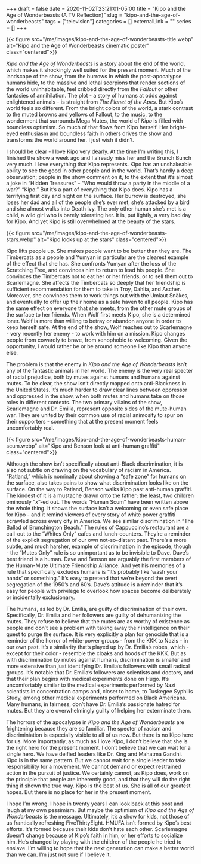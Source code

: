 +++
draft = false
date = 2020-11-02T23:21:01-05:00
title = "Kipo and the Age of Wonderbeasts (A TV Reflection)"
slug = "kipo-and-the-age-of-wonderbeasts"
tags = ["television"]
categories = []
externalLink = ""
series = []
+++

{{< figure src="/me/images/kipo-and-the-age-of-wonderbeasts-title.webp" alt="Kipo and the Age of Wonderbeasts cinematic poster" class="centered">}}

_Kipo and the Age of Wonderbeasts_ is a story about the end of the world, which makes it shockingly well suited for the present moment. Much of the landscape of the show, from the  burrows in which the post-apocalypse humans hide, to the massive and lethal scorpions that render sections of the world uninhabitable, feel cribbed directly from the _Fallout_ or other fantasies of annihilation. The  plot - a story of humans at odds against enlightened animals - is straight from _The Planet of the Apes_. But Kipo’s world feels so different. From the bright colors of the world, a stark contrast to the muted browns and yellows of Fallout, to the music, to the wonderment that surrounds Mega Mutes, the world of _Kipo_ is filled with boundless optimism. So much of that flows from Kipo herself. Her bright-eyed enthusiasm and boundless faith in others drives the show and transforms the world around her. I just wish it didn’t.

I should be clear - I love Kipo very dearly. At the time I’m writing this, I finished the show a week ago and I already miss her and the Brunch Bunch very much. I love everything that Kipo represents. Kipo has an unshakeable ability to see the good in other people and in the world. That’s hardly a deep observation; people in the show comment on it, to the extent that it’s almost a joke in “Hidden Treasures” - “Who would throw a party in the middle of a war?” “Kipo.” But it’s a part of everything that Kipo does. Kipo has a terrifying first day and night on the surface. Her burrow is destroyed, she loses her dad and all of the people she’s ever met, she’s attacked by a bird and she almost walks into Death Ivy. The only other human she’s met is a child, a wild girl who is barely tolerating her. It is, put lightly, a very bad day for Kipo. And yet Kipo is still overwhelmed at the beauty of the stars.

{{< figure src="/me/images/kipo-and-the-age-of-wonderbeasts-stars.webp" alt="Kipo looks up at the stars" class="centered">}}

Kipo lifts people up. She makes people want to be better than they are. The Timbercats as a people and Yumyan in particular are the clearest example of the effect that she has. She confronts Yumyan after the  loss of the Scratching Tree, and convinces him to return to lead his people. She convinces the Timbercats not to eat her or her friends, or to sell them out to Scarlemagne. She affects the Timbercats so deeply that her friendship is sufficient recommendation for them to take in Troy, Dahlia, and Ascher. Moreover, she convinces them to work things out with the Umlaut Snäkes, and eventually to offer up their home as a safe haven to all people. Kipo has the same effect on everyone that she meets, from the other mute groups of the surface to her friends. When Wolf first meets Kipo, she is a determined loner. Wolf is more than willing to betray or abandon anyone in order to keep herself safe. At the end of the show, Wolf reaches out to Scarlemagne - very recently her enemy - to work with him on a mission. Kipo changes people from cowardly to brave, from xenophobic to welcoming. Given the opportunity, I would rather be or be around someone like Kipo than anyone else.

The  problem is that the enemy in _Kipo and the  Age of Wonderbeasts_ isn’t any of the fantastic animals in her world. The enemy is the  very real specter of racial prejudice, both by mutes against humans and humans against mutes. To be clear, the show isn’t directly mapped onto anti-Blackness in the United States. It’s much harder to draw clear lines between oppressor and oppressed in the show, when both mutes and humans take on those roles in different contexts. The two primary villains of the show, Scarlemagne and Dr. Emilia, represent opposite sides of the  mute-human war. They are united by their common use of racial animosity to spur on their supporters - something that at the present moment feels uncomfortably real.

{{< figure src="/me/images/kipo-and-the-age-of-wonderbeasts-human-scum.webp" alt="Kipo and Benson look at anti-human graffiti" class="centered">}}

Although the show isn’t specifically about anti-Black discrimination, it is also not subtle on drawing on the vocabulary of racism in America. “Ratland,” which is nominally about showing a “safe zone” for humans on the  surface, also takes pains to show what discrimination looks like on the surface. On the way to Ratland, Benson walks Kipo past anti-human graffiti. The kindest of it is a mustache drawn onto the father; the  least, two children ominously “x”-ed out. The  words “Human Scum” have been written above the whole thing. It shows the  surface isn’t a welcoming or even safe place for Kipo - and it remind viewers of every story of white power graffiti scrawled across every city in America. We see similar discrimination in “The Ballad of Brunchington Beach.” The rules of Cappuccino’s restaurant are a call-out to the “Whites Only” cafes and lunch-counters. They’re a reminder of the  explicit segregation of our own not-so-distant past. There’s a more subtle, and much harsher, example of discrimination in the episode, though - the  “Mutes Only” rule is so unimportant as to be invisible to Dave. Dave’s best friend is a human. Dave and Benson are arguably the  first members of the  Human-Mute Ultimate Friendship Alliance. And yet his memories of a rule that specifically excludes humans is “it’s probably like ‘wash your hands’ or something.” It’s easy to pretend that we’re beyond the overt segregation of the 1950’s and 60’s. Dave’s attitude is a reminder that it’s easy for people with privilege to overlook how spaces become deliberately or incidentally exclusionary.

The  humans, as led by Dr. Emilia, are guilty of discrimination of their own. Specifically, Dr. Emilia and her followers are guilty of dehumanizing the mutes. They refuse to believe that the  mutes are as worthy of existence as people and don’t see a problem with taking away their intelligence on their quest to purge the  surface. It is very explicitly a plan for genocide that is a reminder of the horror of white-power groups - from the KKK to Nazis - in our own past. It’s a similarity that’s played up by Dr. Emilia’s robes, which - except for their color - resemble the cloaks and hoods of the KKK. But as with discrimination by mutes against humans, discrimination is smaller and more extensive than just identifying Dr. Emilia’s followers with small radical groups. It’s notable that Dr. Emilia’s followers are scientists and doctors, and that their plan begins with medical experiments done on Hugo. It’s uncomfortably similar to the medical experiments performed by Nazi scientists in concentration camps and, closer to home, to Tuskegee Syphilis Study, among other medical experiments performed on Black Americans. Many humans, in fairness, don’t have Dr. Emilia’s passionate hatred for mutes. But they are overwhelmingly guilty of helping her exterminate them.

The horrors of the apocalypse in _Kipo and the Age of Wonderbeasts_ are frightening because they are so familiar. The specter of racism and discriminiation is especially visible to all of us now. But there is no Kipo here for us. More importantly, as much as I love Kipo, I don’t believe that she is the right hero for the present moment. I don’t believe that we can wait for a single hero. We have deified leaders like Dr. King and Mahatma Gandhi. Kipo is in the same pattern. But we cannot wait for a single leader to take responsibility for a movement. We cannot demand or expect restrained action in the pursuit of justice. We certainly cannot, as Kipo does, work on the principle that people are inherently good, and that they will do the right thing if shown the true way. Kipo is the best of us. She is all of our greatest hopes. But there is no place for her in the  present moment.

I hope I’m wrong. I hope in twenty years I can look back at this post and laugh at my own pessimism. But maybe the optimism of _Kipo and the Age of Wonderbeasts_ is the message. Ultimately, it’s a show for kids, not those of us frantically refreshing FiveThirtyEight. HMUFA isn’t formed by Kipo’s best efforts. It’s formed because their kids don’t hate each other. Scarlemagne doesn’t change because of Kipo’s faith in him, or her efforts to socialize him. He’s changed by playing with the children of the people he tried to enslave. I’m willing to hope that the  next generation can make a better world than we can. I’m just not sure if I believe it.
